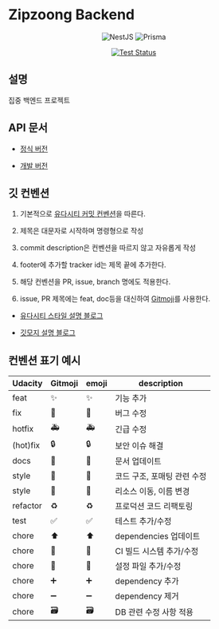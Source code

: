 # Zipzoong Backend

<div align=center>

![NestJS](https://img.shields.io/badge/nestjs-%23E0234E.svg?style=for-the-badge&logo=nestjs&logoColor=white)
![Prisma](https://img.shields.io/badge/Prisma-3982CE?style=for-the-badge&logo=Prisma&logoColor=white)

[![Test Status](https://github.com/zipzoong/zipzoong-backend/actions/workflows/ci.yml/badge.svg?branch=main&event=push)](https://github.com/zipzoong/zipzoong-backend/actions/workflows/ci.yml)

</div>

## 설명

집중 백엔드 프로젝트

## API 문서

- [정식 버전](https://editor.swagger.io/?url=https://raw.githubusercontent.com/zipzoong/zipzoong-backend/main/packages/api/swagger.json)

- [개발 버전](https://editor.swagger.io/?url=https://raw.githubusercontent.com/zipzoong/zipzoong-backend/develop/packages/api/swagger.json)

## 깃 컨벤션

1. 기본적으로 [유다시티 커밋 컨벤션](https://udacity.github.io/git-styleguide/)을 따른다.

2. 제목은 대문자로 시작하며 명령형으로 작성

3. commit description은 컨벤션을 따르지 않고 자유롭게 작성

4. footer에 추가할 tracker id는 제목 끝에 추가한다.

5. 해당 컨벤션을 PR, issue, branch 명에도 적용한다.

6. issue, PR 제목에는 feat, doc등을 대신하여 [Gitmoji](https://gitmoji.dev/)를 사용한다.

- [유다시티 스타일 설명 블로그](https://haesoo9410.tistory.com/300)

- [깃모지 설명 블로그](https://treasurebear.tistory.com/70)

## 컨벤션 표기 예시

| Udacity  | Gitmoji               | emoji | description                 |
| -------- | --------------------- | ----- | --------------------------- |
| feat     | :sparkles:            | ✨    | 기능 추가                   |
| fix      | :bug:                 | 🐛    | 버그 수정                   |
| hotfix   | :ambulance:           | 🚑    | 긴급 수정                   |
| (hot)fix | :lock:                | 🔒    | 보안 이슈 해결              |
| docs     | :memo:                | 📝    | 문서 업데이트               |
| style    | :art:                 | 🎨    | 코드 구조, 포매팅 관련 수정 |
| style    | :truck:               | 🚚    | 리소스 이동, 이름 변경      |
| refactor | :recycle:             | ♻️    | 프로덕션 코드 리팩토링      |
| test     | :white_check_mark:    | ✅    | 테스트 추가/수정            |
| chore    | :arrow_up:            | ⬆️    | dependencies 업데이트       |
| chore    | :construction_worker: | 👷    | CI 빌드 시스템 추가/수정    |
| chore    | :wrench:              | 🔧    | 설정 파일 추가/수정         |
| chore    | :heavy_plus_sign:     | ➕    | dependency 추가             |
| chore    | :heavy_minus_sign:    | ➖    | dependency 제거             |
| chore    | :card_file_box:       | 🗃️    | DB 관련 수정 사항 적용      |
